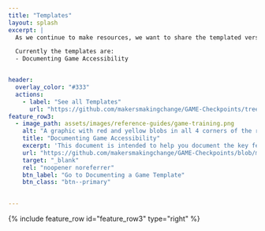 ```yaml
---
title: "Templates"
layout: splash
excerpt: |
  As we continue to make resources, we want to share the templated versions of them so you can expand on the work we have done to continue to advance accessibility.

  Currently the templates are: 
  - Documenting Game Accessibility


header:
  overlay_color: "#333"
  actions:
    - label: "See all Templates"
      url: "https://github.com/makersmakingchange/GAME-Checkpoints/tree/main/Templates" 
feature_row3:
  - image_path: assets/images/reference-guides/game-training.png
    alt: "A graphic with red and yellow blobs in all 4 corners of the rectangle with a circular photo in the center showing a screenshot from The Last of Us in the settings menue and showing a preview of the game in high contrast mode."
    title: "Documenting Game Accessibility"
    excerpt: 'This document is intended to help you document the key features of a video game such as the controls, accessibility features, and game modes. This will help you have a reference while creating an accessible gaming setup and prevent time repeativly looking up information on the game.'
    url: "https://github.com/makersmakingchange/GAME-Checkpoints/blob/main/Templates/Documenting%20Game%20Accessibility.docx"
    target: "_blank"
    rel: "noopener noreferrer"
    btn_label: "Go to Documenting a Game Template"
    btn_class: "btn--primary"

  
---
```





{% include feature_row id="feature_row3" type="right" %}